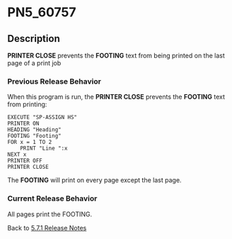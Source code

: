 # PN5_60757

<PageHeader />

## Description

**PRINTER CLOSE** prevents the **FOOTING** text from being printed on the last page of a print job

### Previous Release Behavior

When this program is run, the **PRINTER CLOSE** prevents the **FOOTING** text from printing:

```
EXECUTE "SP-ASSIGN HS"
PRINTER ON
HEADING "Heading"
FOOTING "Footing"
FOR x = 1 TO 2
    PRINT "Line ":x
NEXT x
PRINTER OFF
PRINTER CLOSE
```

The **FOOTING** will print on every page except the last page.

### Current Release Behavior

All pages print the FOOTING.

Back to [5.7.1 Release Notes](./../README.md)

  
<PageFooter />
